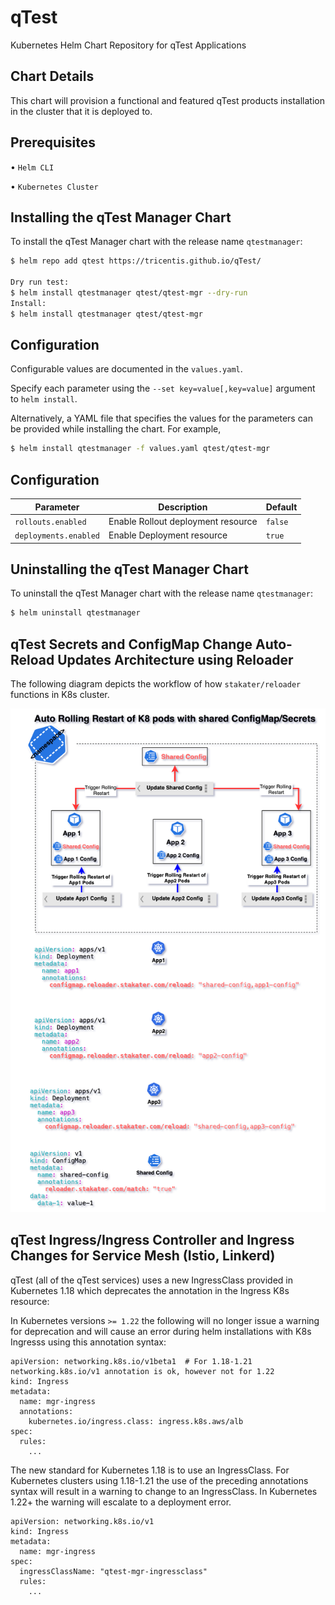 # qTest
Kubernetes Helm Chart Repository for qTest Applications

## Chart Details
This chart will provision a functional and featured qTest products installation in the cluster that it is deployed to.

## Prerequisites

   • `Helm CLI`

   • `Kubernetes Cluster`

## Installing the qTest Manager Chart

To install the qTest Manager chart with the release name `qtestmanager`:
```bash
$ helm repo add qtest https://tricentis.github.io/qTest/

Dry run test:
$ helm install qtestmanager qtest/qtest-mgr --dry-run
Install:
$ helm install qtestmanager qtest/qtest-mgr
```

## Configuration

Configurable values are documented in the `values.yaml`.

Specify each parameter using the `--set key=value[,key=value]` argument to `helm install`.

Alternatively, a YAML file that specifies the values for the parameters can be provided while installing the chart. For example,

```bash
$ helm install qtestmanager -f values.yaml qtest/qtest-mgr
```

## Configuration

| Parameter                                 | Description                                   | Default                                                 |
|-------------------------------------------|-----------------------------------------------|---------------------------------------------------------|
| `rollouts.enabled`                        | Enable Rollout deployment resource            | `false`                                                 |
| `deployments.enabled`                     | Enable Deployment resource                    | `true`                                                  |

## Uninstalling the qTest Manager Chart

To uninstall the qTest Manager chart with the release name `qtestmanager`:
```bash
$ helm uninstall qtestmanager
```



## qTest Secrets and ConfigMap Change Auto-Reload Updates Architecture using Reloader

The following diagram depicts the workflow of how `stakater/reloader` functions in K8s cluster.


![stakater/reloader Architecture](docs/stakater-reloader-arch-1.png)




## qTest Ingress/Ingress Controller and Ingress Changes for Service Mesh (Istio, Linkerd)

qTest (all of the qTest services) uses a new IngressClass provided in Kubernetes 1.18 which deprecates the annotation in the Ingress K8s resource:

In Kubernetes versions `>= 1.22` the following will no longer issue a warning for deprecation and will cause an error during helm installations with K8s Ingresss using this annotation syntax:

```
apiVersion: networking.k8s.io/v1beta1  # For 1.18-1.21 networking.k8s.io/v1 annotation is ok, however not for 1.22
kind: Ingress
metadata:
  name: mgr-ingress
  annotations:
    kubernetes.io/ingress.class: ingress.k8s.aws/alb
spec:
  rules:
    ...
```

The new standard for Kubernetes 1.18 is to use an IngressClass. For Kubernetes clusters using 1.18-1.21 the use of the preceding annotations syntax will result in a warning to change to an IngressClass. In Kubernetes 1.22+ the warning will escalate to a deployment error.

```
apiVersion: networking.k8s.io/v1
kind: Ingress
metadata:
  name: mgr-ingress
spec:
  ingressClassName: "qtest-mgr-ingressclass"
  rules:
    ...
```
